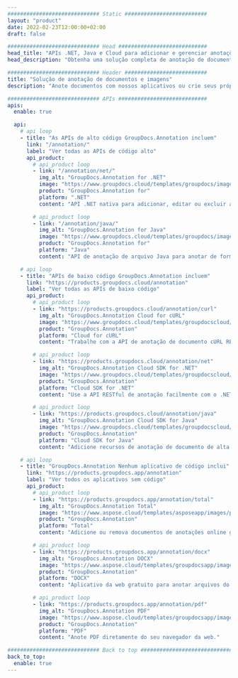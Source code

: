 ```yaml
---
############################# Static ##########################
layout: "product"
date: 2022-02-23T12:00:00+02:00
draft: false

############################# Head ############################
head_title: "APIs .NET, Java e Cloud para adicionar e gerenciar anotações de documentos"
head_description: "Obtenha uma solução completa de anotação de documentos para aplicativos .NET, Java e nuvem para anotar documentos comuns e formatos de imagem."

############################# Header ##########################
title: "Solução de anotação de documentos e imagens"
description: "Anote documentos com nossos aplicativos ou crie seus próprios aplicativos de anotação personalizados em plataformas populares usando APIs no local ou na nuvem."

############################# APIs ############################
apis:
  enable: true

  api:
    # api loop
    - title: "As APIs de alto código GroupDocs.Annotation incluem"
      link: "/annotation/"
      label: "Ver todas as APIs de código alto"
      api_product:
        # api_product loop
        - link: "/annotation/net/"
          img_alt: "GroupDocs.Annotation for .NET"
          image: "https://www.groupdocs.cloud/templates/groupdocs/images/product-logos/groupdocs-annotation-net.png"
          product: "GroupDocs.Annotation for"
          platform: ".NET"
          content: "API .NET nativa para adicionar, editar ou excluir anotações de documentos e imagens com eficiência. Suporta trabalhar com todos os tipos de anotação populares."

        # api_product loop
        - link: "/annotation/java/"
          img_alt: "GroupDocs.Annotation for Java"
          image: "https://www.groupdocs.cloud/templates/groupdocs/images/product-logos/groupdocs-annotation-java.png"
          product: "GroupDocs.Annotation for"
          platform: "Java"
          content: "API de anotação de arquivo Java para anotar de forma abrangente os formatos de arquivo de imagem e documento mais comuns em qualquer sistema operacional com JDK instalado."

    # api loop
    - title: "APIs de baixo código GroupDocs.Annotation incluem"
      link: "https://products.groupdocs.cloud/annotation"
      label: "Ver todas as APIs de baixo código"
      api_product:
        # api_product loop
        - link: "https://products.groupdocs.cloud/annotation/curl"
          img_alt: "GroupDocs.Annotation Cloud for cURL"
          image: "https://www.groupdocs.cloud/templates/groupdocscloud/images/sdk/272x272/groupdocs_annotation-for-curl.png"
          product: "GroupDocs.Annotation"
          platform: "Cloud for cURL"
          content: "Trabalhe com a API de anotação de documento cURL RESTful para anotar rapidamente PDF, Word, Excel, PowerPoint, Visio, imagens e muitos outros formatos em seus aplicativos."

        # api_product loop
        - link: "https://products.groupdocs.cloud/annotation/net"
          img_alt: "GroupDocs.Annotation Cloud SDK for .NET"
          image: "https://www.groupdocs.cloud/templates/groupdocscloud/images/sdk/272x272/groupdocs_annotation-for-net.png"
          product: "GroupDocs.Annotation"
          platform: "Cloud SDK for .NET"
          content: "Use a API RESTful de anotação facilmente com o .NET SDK para adicionar texto, marca d'água, área, ponto e vários outros tipos de anotação a mais de 40 formatos de arquivo populares."

        # api_product loop
        - link: "https://products.groupdocs.cloud/annotation/java"
          img_alt: "GroupDocs.Annotation Cloud SDK for Java"
          image: "https://www.groupdocs.cloud/templates/groupdocscloud/images/sdk/272x272/groupdocs_annotation-for-java.png"
          product: "GroupDocs.Annotation"
          platform: "Cloud SDK for Java"
          content: "Adicione recursos de anotação de documento de alta qualidade a formatos de documento e imagem com SDK de anotação de documento especialmente projetado para Java."

    # api loop
    - title: "GroupDocs.Annotation Nenhum aplicativo de código inclui" 
      link: "https://products.groupdocs.app/annotation"
      label: "Ver todos os aplicativos sem código"
      api_product:
        # api_product loop
        - link: "https://products.groupdocs.app/annotation/total"
          img_alt: "GroupDocs.Annotation Total"
          image: "https://www.aspose.cloud/templates/asposeapp/images/products/logo/aspose_annotation-app.png"
          product: "GroupDocs.Annotation"
          platform: "Total"
          content: "Adicione ou remova documentos de anotações online gratuitamente."

        # api_product loop
        - link: "https://products.groupdocs.app/annotation/docx"
          img_alt: "GroupDocs.Annotation DOCX"
          image: "https://www.aspose.cloud/templates/groupdocsapp/images/products/logo/groupdocs_words-app.png"
          product: "GroupDocs.Annotation"
          platform: "DOCX"
          content: "Aplicativo da web gratuito para anotar arquivos do Microsoft Word online a partir de qualquer dispositivo."

        # api_product loop
        - link: "https://products.groupdocs.app/annotation/pdf"
          img_alt: "GroupDocs.Annotation PDF"
          image: "https://www.aspose.cloud/templates/groupdocsapp/images/products/logo/groupdocs_pdf-app.png"
          product: "GroupDocs.Annotation"
          platform: "PDF"
          content: "Anote PDF diretamente do seu navegador da web."

############################# Back to top ###############################
back_to_top:
  enable: true
---
```

